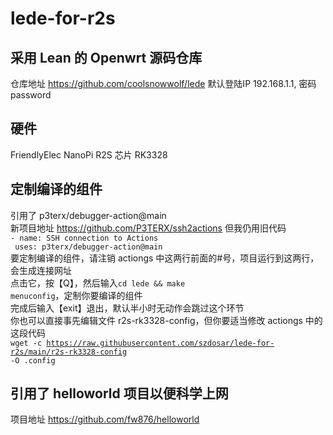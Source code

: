 # lede-for-r2s
## 采用 Lean 的 Openwrt 源码仓库
仓库地址 https://github.com/coolsnowwolf/lede
默认登陆IP 192.168.1.1, 密码 password

## 硬件
FriendlyElec NanoPi R2S 芯片 RK3328

## 定制编译的组件
引用了 p3terx/debugger-action@main<br>
新项目地址 https://github.com/P3TERX/ssh2actions
但我仍用旧代码<br>
<code>- name: SSH connection to Actions</code><br>
<code>  uses: p3terx/debugger-action@main</code><br>
要定制编译的组件，请注销 actiongs 中这两行前面的#号，项目运行到这两行，会生成连接网址<br>
点击它，按【Q】，然后输入<code>cd lede && make menuconfig</code>，定制你要编译的组件<br>
完成后输入【exit】退出，默认半小时无动作会跳过这个环节<br>
你也可以直接事先编辑文件 r2s-rk3328-config，但你要适当修改 actiongs 中的这段代码<br>
<code>wget -c https://raw.githubusercontent.com/szdosar/lede-for-r2s/main/r2s-rk3328-config -O .config</code>

## 引用了 helloworld 项目以便科学上网
项目地址 https://github.com/fw876/helloworld
